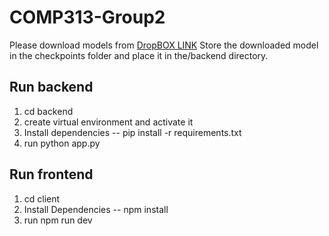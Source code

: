 # COMP313-Group2
Please download models from  [DropBOX LINK](https://www.dropbox.com/scl/fo/i35u2ubo8aa50kq46ks1i/h?rlkey=f6p5ijjhmzrujzved63sobd6t&dl=0)
Store the downloaded model in the checkpoints folder and place it in the/backend directory.
## Run backend
1. cd backend
2. create virtual environment and activate it
3. Install dependencies -- pip install -r requirements.txt
4. run python app.py

## Run frontend
1. cd client
2. Install Dependencies -- npm install
3. run npm run dev 
